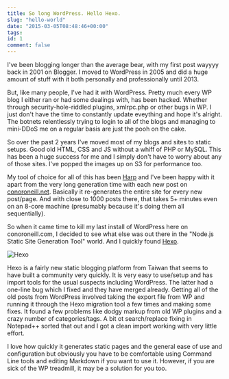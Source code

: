```yaml
---
title: So long WordPress. Hello Hexo.
slug: "hello-world"
date: "2015-03-05T08:48:46+00:00"
tags:
id: 1
comment: false
---
```

I've been blogging longer than the average bear, with my first post wayyyy back in 2001 on Blogger. I moved to WordPress in 2005 and did a huge amount of stuff with it both personally and professionally until 2013. 

But, like many people, I've had it with WordPress. Pretty much every WP blog I either ran or had some dealings with, has been hacked. Whether through security-hole-riddled plugins, xmlrpc.php or other bugs in WP. I just don't have the time to constantly update eveything and hope it's alright. The botnets relentlessly trying to login to all of the blogs and managing to mini-DDoS me on a regular basis are just the pooh on the cake.

So over the past 2 years I've moved most of my blogs and sites to static setups. Good old HTML, CSS and JS without a whiff of PHP or MySQL. This has been a huge success for me and I simply don't have to worry about any of those sites. I've popped the images up on S3 for performance too.

My tool of choice for all of this has been [Harp](http://harpjs.com/) and I've been happy with it apart from the very long generation time with each new post on [conoroneill.net](http://conoroneill.net). Basically it re-generates the entire site for every new post/page. And with close to 1000 posts there, that takes 5+ minutes even on an 8-core machine (presumably because it's doing them all sequentially).

So when it came time to kill my last install of WordPress here on conoroneill.com, I decided to see what else was out there in the "Node.js Static Site Generation Tool" world. And I quickly found [Hexo](http://hexo.io/).

![Hexo](https://conoroneill.com.s3.amazonaws.com/wp-content/uploads/2015/03/hexo.png)

Hexo is a fairly new static blogging platform from Taiwan that seems to have built a community very quickly. It is very easy to use/setup and has import tools for the usual suspects including WordPress. The latter had a one-line bug which I fixed and they have merged already. Getting all of the old posts from WordPress involved taking the export file from WP and running it through the Hexo migration tool a few times and making some fixes. It found a few problems like dodgy markup from old WP plugins and a crazy number of categories/tags. A bit ot search/replace fixing in Notepad++ sorted that out and I got a clean import working with very little effort.

I love how quickly it generates static pages and the general ease of use and configuration but obviously you have to be comfortable using Command Line tools and editing Markdown if you want to use it. However, if you are sick of the WP treadmill, it may be a solution for you too.


  

